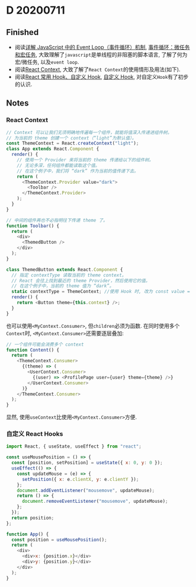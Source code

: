 # D 20200711

## Finished

- 阅读[详解 JavaScript 中的 Event Loop（事件循环）机制](https://zhuanlan.zhihu.com/p/33058983), [事件循环：微任务和宏任务](https://zh.javascript.info/event-loop), 大致理解了`javascript`是单线程的非阻塞的脚本语言, 了解了何为宏/微任务, 以及`event loop`.
- 阅读[React Context](https://zh-hans.reactjs.org/docs/context.html), 大致了解了`React Context`的使用情形及用法(如下).
- 阅读[React 常用 Hook、自定义 Hook](https://zhuanlan.zhihu.com/p/99048527), [自定义 Hook](https://zh-hans.reactjs.org/docs/hooks-custom.html), 对自定义`Hook`有了初步的认识.

## Notes

### React Context

```javascript
// Context 可以让我们无须明确地传遍每一个组件，就能将值深入传递进组件树。
// 为当前的 theme 创建一个 context（“light”为默认值）。
const ThemeContext = React.createContext("light");
class App extends React.Component {
  render() {
    // 使用一个 Provider 来将当前的 theme 传递给以下的组件树。
    // 无论多深，任何组件都能读取这个值。
    // 在这个例子中，我们将 “dark” 作为当前的值传递下去。
    return (
      <ThemeContext.Provider value="dark">
        <Toolbar />
      </ThemeContext.Provider>
    );
  }
}

// 中间的组件再也不必指明往下传递 theme 了。
function Toolbar() {
  return (
    <div>
      <ThemedButton />
    </div>
  );
}

class ThemedButton extends React.Component {
  // 指定 contextType 读取当前的 theme context。
  // React 会往上找到最近的 theme Provider，然后使用它的值。
  // 在这个例子中，当前的 theme 值为 “dark”。
  static contextType = ThemeContext; //使用 Hook 时, 改为 const value = useContext(ThemeContext)
  render() {
    return <Button theme={this.context} />;
  }
}
```

也可以使用`<MyContext.Consumer>`, 但`children`必须为函数. 在同时使用多个`Context`时, `<MyContext.Consumer>`还需要逐层叠加:

```javascript
// 一个组件可能会消费多个 context
function Content() {
  return (
    <ThemeContext.Consumer>
      {(theme) => (
        <UserContext.Consumer>
          {(user) => <ProfilePage user={user} theme={theme} />}
        </UserContext.Consumer>
      )}
    </ThemeContext.Consumer>
  );
}
```

显然, 使用`useContext`比使用`<MyContext.Consumer>`方便.

### 自定义 React Hooks

```javascript
import React, { useState, useEffect } from "react";

const useMousePosition = () => {
  const [position, setPosition] = useState({ x: 0, y: 0 });
  useEffect(() => {
    const updateMouse = (e) => {
      setPosition({ x: e.clientX, y: e.clientY });
    };
    document.addEventListener("mousemove", updateMouse);
    return () => {
      document.removeEventListener("mousemove", updateMouse);
    };
  });
  return position;
};

function App() {
  const position = useMousePosition();
  return (
    <div>
      <div>x: {position.x}</div>
      <div>y: {position.y}</div>
    </div>
  );
}
```

